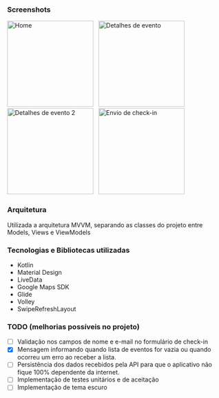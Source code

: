 
### Screenshots

<img src="https://user-images.githubusercontent.com/15229294/148566281-424ba074-67f1-4f39-a2a4-31599e42087b.jpg" alt="Home" width="200"/> &nbsp;
<img src="https://user-images.githubusercontent.com/15229294/148566280-01bf9e52-2ebe-4c4e-85ac-88c774102900.jpg" alt="Detalhes de evento" width="200"/> &nbsp;
<img src="https://user-images.githubusercontent.com/15229294/148566276-8548d329-c777-4b09-8317-f2e8b850bd15.jpg" alt="Detalhes de evento 2" width="200"/> &nbsp;
<img src="https://user-images.githubusercontent.com/15229294/148566266-78aa7b33-4f8c-4f59-9dbd-33fbebe23a81.jpg" alt="Envio de check-in" width="200"/> &nbsp;


### Arquitetura
Utilizada a arquitetura MVVM, separando as classes do projeto entre Models, Views e ViewModels

### Tecnologias e Bibliotecas utilizadas
- Kotlin
- Material Design
- LiveData
- Google Maps SDK
- Glide
- Volley
- SwipeRefreshLayout

### TODO (melhorias possíveis no projeto)
- [ ] Validação nos campos de nome e e-mail no formulário de check-in
- [X] Mensagem informando quando lista de eventos for vazia ou quando ocorreu um erro ao receber a lista.
- [ ] Persistência dos dados recebidos pela API para que o aplicativo não fique 100% dependente da internet.
- [ ] Implementação de testes unitários e de aceitação
- [ ] Implementação de tema escuro
